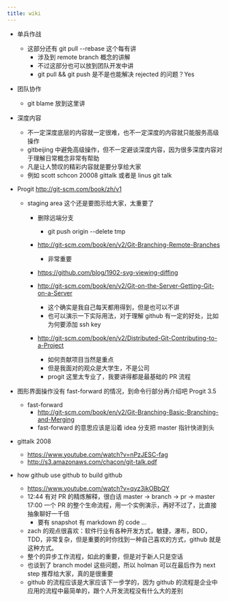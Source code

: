 ```yaml
---
title: wiki
---
```


- 单兵作战
  - 这部分还有 git pull --rebase 这个每有讲
    - 涉及到 remote branch 概念的讲解
    - 不过这部分也可以放到团队开发中讲
    - git pull && git push 是不是也能解决 rejected 的问题？Yes

- 团队协作
  - git blame 放到这里讲

- 深度内容
  - 不一定深度底层的内容就一定很难，也不一定深度的内容就只能服务高级操作
  - gitbeijing 中避免高级操作，但不一定避谈深度内容，因为很多深度内容对于理解日常概念非常有帮助
  - 凡是让人赞叹的精彩内容就是要分享给大家
  - 例如 scott schcon 20008 gittalk 或者是 linus git talk

- Progit http://git-scm.com/book/zh/v1
  - staging area 这个还是要图示给大家，太重要了
    - 删除远端分支
      - git push origin --delete tmp
    - http://git-scm.com/book/en/v2/Git-Branching-Remote-Branches
      - 非常重要

    - https://github.com/blog/1902-svg-viewing-diffing

    - http://git-scm.com/book/en/v2/Git-on-the-Server-Getting-Git-on-a-Server
      - 这个确实是我自己每天都用得到，但是也可以不讲
      - 也可以演示一下实际用法，对于理解 github 有一定的好处，比如为何要添加 ssh key

    - http://git-scm.com/book/en/v2/Distributed-Git-Contributing-to-a-Project
      - 如何贡献项目当然是重点
      - 但是我面对的观众是大学生，不是公司
      - progit 这里太专业了，我要讲得都是最基础的 PR 流程

- 图形界面操作没有 fast-forward 的情况，到命令行部分再介绍吧
  Progit 3.5
    - fast-forward
      - http://git-scm.com/book/en/v2/Git-Branching-Basic-Branching-and-Merging
      - fast-forward 的意思应该是沿着 idea 分支把 master 指针快进到头
- gittalk 2008
  - https://www.youtube.com/watch?v=nPzJESC-fag
  - http://s3.amazonaws.com/chacon/git-talk.pdf

- how github use github to build github
  - https://www.youtube.com/watch?v=qyz3jkOBbQY
  - 12:44 有对 PR 的精炼解释，很白话
    master -> branch -> pr -> master
    17:00 一个 PR 的整个生命流程，用一个实例演示，再好不过了，比直接抽象聊好一千倍
    - 要有 snapshot 有 markdown 的 code ...
  - zach 的观点很喜欢：软件行业有各种开发方式，敏捷，瀑布，BDD，TDD，非常复杂，但是重要的时你找到一种自己喜欢的方式，github 就是这种方式。
  - 整个的异步工作流程，如此的重要，但是对于新人只是空话
  - 也谈到了 branch model 这些问题，所以 holman 可以在最后作为 next step 推荐给大家，真的是很重要
  - github 的流程应该是大家应该下一步学的，因为 github 的流程是企业中应用的流程中最简单的，跟个人开发流程没有什么大的差别
  

